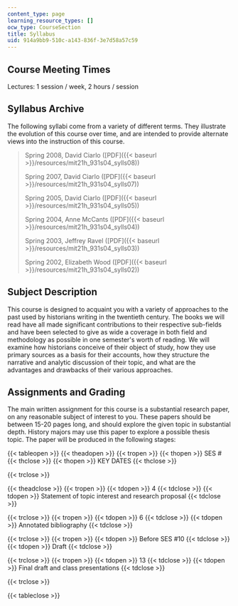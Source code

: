 ```yaml
---
content_type: page
learning_resource_types: []
ocw_type: CourseSection
title: Syllabus
uid: 914a9bb9-510c-a143-836f-3e7d58a57c59
---
```


Course Meeting Times
--------------------

Lectures: 1 session / week, 2 hours / session

Syllabus Archive
----------------

The following syllabi come from a variety of different terms. They illustrate the evolution of this course over time, and are intended to provide alternate views into the instruction of this course.

> Spring 2008, David Ciarlo ([PDF]({{< baseurl >}}/resources/mit21h_931s04_sylls08))
> 
> Spring 2007, David Ciarlo ([PDF]({{< baseurl >}}/resources/mit21h_931s04_sylls07))
> 
> Spring 2005, David Ciarlo ([PDF]({{< baseurl >}}/resources/mit21h_931s04_sylls05))
> 
> Spring 2004, Anne McCants ([PDF]({{< baseurl >}}/resources/mit21h_931s04_sylls04))
> 
> Spring 2003, Jeffrey Ravel ([PDF]({{< baseurl >}}/resources/mit21h_931s04_sylls03))
> 
> Spring 2002, Elizabeth Wood ([PDF]({{< baseurl >}}/resources/mit21h_931s04_sylls02))

Subject Description
-------------------

This course is designed to acquaint you with a variety of approaches to the past used by historians writing in the twentieth century. The books we will read have all made significant contributions to their respective sub-fields and have been selected to give as wide a coverage in both field and methodology as possible in one semester's worth of reading. We will examine how historians conceive of their object of study, how they use primary sources as a basis for their accounts, how they structure the narrative and analytic discussion of their topic, and what are the advantages and drawbacks of their various approaches.

Assignments and Grading
-----------------------

The main written assignment for this course is a substantial research paper, on any reasonable subject of interest to you. These papers should be between 15-20 pages long, and should explore the given topic in substantial depth. History majors may use this paper to explore a possible thesis topic. The paper will be produced in the following stages:

{{< tableopen >}}
{{< theadopen >}}
{{< tropen >}}
{{< thopen >}}
SES #
{{< thclose >}}
{{< thopen >}}
KEY DATES
{{< thclose >}}

{{< trclose >}}

{{< theadclose >}}
{{< tropen >}}
{{< tdopen >}}
4
{{< tdclose >}}
{{< tdopen >}}
Statement of topic interest and research proposal
{{< tdclose >}}

{{< trclose >}}
{{< tropen >}}
{{< tdopen >}}
6
{{< tdclose >}}
{{< tdopen >}}
Annotated bibliography
{{< tdclose >}}

{{< trclose >}}
{{< tropen >}}
{{< tdopen >}}
Before SES #10
{{< tdclose >}}
{{< tdopen >}}
Draft
{{< tdclose >}}

{{< trclose >}}
{{< tropen >}}
{{< tdopen >}}
13
{{< tdclose >}}
{{< tdopen >}}
Final draft and class presentations
{{< tdclose >}}

{{< trclose >}}

{{< tableclose >}}